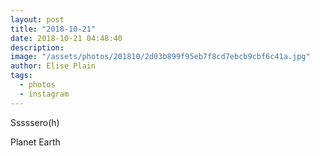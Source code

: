 ```yaml
---
layout: post
title: "2018-10-21"
date: 2018-10-21 04:48:40
description: 
image: "/assets/photos/201810/2d03b899f95eb7f8cd7ebcb9cbf6c41a.jpg"
author: Elise Plain
tags: 
  - photos
  - instagram
---
```


Sssssero(h)
<p></p>
Planet Earth